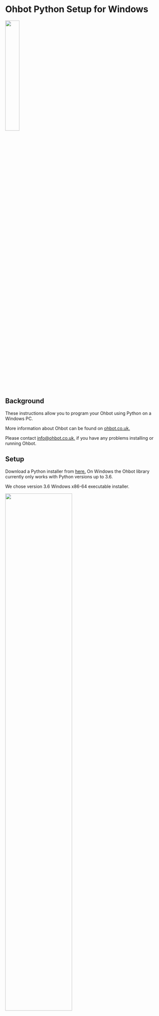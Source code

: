 # Ohbot Python Setup for Windows

<a href="http://whoosh.co.uk/ohbothelp/images/eyes.gif" target="_blank"><img src="http://whoosh.co.uk/ohbothelp/images/eyes.gif" border="0" width = "30%"/></a>

Background
-----

These instructions allow you to program your Ohbot using Python on a Windows PC.

More information about Ohbot can be found on [ohbot.co.uk.](http://www.ohbot.co.uk)

Please contact [info@ohbot.co.uk.](info@ohbot.co.uk) if you have any problems installing or running Ohbot.

Setup
--------
Download a Python installer from [here.](https://www.python.org/downloads/release/python-364/) On Windows the Ohbot library currently only works with Python versions up to 3.6.

We chose version 3.6 Windows x86-64 executable installer.

<a href="https://github.com/ohbot/ohbotWin-python/blob/master/images/screenshot4.jpg" target="_blank"><img src="https://github.com/ohbot/ohbotWin-python/blob/master/images/screenshot4.jpg" border="0" width = "65%"/></a>

Tick the option to Add Python 3.6 to PATH then click on Install Now.

Once install is complete type “Command” into the Windows search box.  Right click on <b>Command Prompt </b> and select <b>Run as administrator.</b>

<br>

<a href="https://github.com/ohbot/ohbotWin-python/blob/master/images/image2-24.tif" target="_blank"><img src="https://github.com/ohbot/ohbotWin-python/blob/master/images/image2-24.tif" border="0" width = "35%"/></a>

<br>

This will open a command prompt window. 

Type the folloing:

``pip install ohbot``

To upgrade to the latest version of the library run the following in the console:
```pip install ohbot --upgrade```

Installing more voices (optional)
--------

The Ohbot Python library will default to using SAPI voices which are the voices that are available through Windows Control Panel:Speech Propeties.

You can change this to espeak or espeak-ng by calling ohbot.setSynthesiser (“espeak”) or ohbot.setSynthesizer (“espeak-ng”).

Install the espeak library from [here.](http://espeak.sourceforge.net/download.html)


Install espeak and then copy the espeak.exe file in Windows File Explorer from 

C:\Program Files (x86)\eSpeak\command_line

To 

C:\Program Files\Python36

To use the espeak-ng library install it from [here.](https://github.com/espeak-ng/espeak-ng#binaries)

Install espeak-ng and then copy the espeak-ng.exe and espeak-ng.dll files in Windows File Explorer from 

C:\Program Files\eSpeak NG

To 

C:\Program Files\Python36

That should be it for the setup.

Dependencies
----------

The ``pip install ohbot`` command will install the following libraries:


| Library    | Use         | Terminal command to install  |Link |
| ---------- |-------------| -----------------------------|-----|
| ohbot   | Interface with Ohbot          | ```pip install ohbotWin```  |[ohbot](https://github.com/ohbot/ohbot-python/) 
| serial    | Communicate with serial port| ```pip install pyserial```  |[pyserial](https://github.com/pyserial/pyserial/) |
| lxml    | Import settings file          | ```pip install lxml```  |[lxml](https://github.com/lxml/lxml) |
| comtypes    | Required for serial communication      | ```pip install comtypes```  | [comtypes](https://github.com/enthought/comtypes) |


To upgrade to the latest version of the library run the following in the console:
```pip install ohbot -- upgrade```

Ohbot library files (these will be installed with the `pip install ohbot` command above):

| File    | Use         |
| ---------- |------------|
| ohbot.py   | Ohbot package |
| MotorDefinionsv21.omd    | Motor settings file |
| OhbotSpeech.csv    | Speech database file |
| OhbotSettings.xml    | Settings file |
| Sounds/    | Folder containing Picoh preset sound files |

_Note: The text to speech module will generate an audio file, ‘ohbotspeech.wav’._

---

Hardware
-----

Required:


* PC Running Windows.
* Ohbot
* USB Y Cable
* A 5 volt 1 amp USB power supply (for Ohbot)
* Speakers/headphones.


Setup:


Plug the middle of USB Y cable into the PC and the other large USB plug into the power adaptor. Then plug the mini USB into Ohbot.

---

Starting Python Programs
--------

Go to the Windows Menu and run IDLE from the Python folder:


<a href="https://github.com/ohbot/ohbotWin-python/blob/master/images/image3-26.tif" target="_blank"><img src="https://github.com/ohbot/ohbotWin-python/blob/master/images/image3-26.tif" border="0" width = "35%"/></a>


Select <b>New</b> from the <b>File menu.</b>

Go to the [hellworldohbot](https://github.com/ohbot/ohbot-python/blob/master/examples/helloworldohbot.py) example on Github, copy the code and paste it into the new file in IDLE.

Select <b>Run Module</b> from the <b>Run</b> menu.

Ohbot should speak and move.

More example programs can be found [here.](https://github.com/ohbot/ohbot-python/tree/master/examples)



